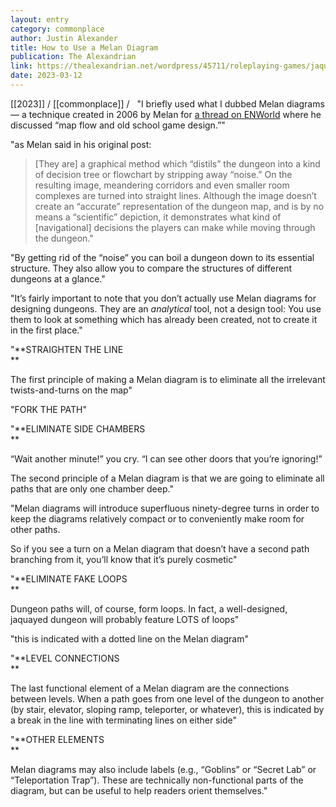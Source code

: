 ```yaml
---
layout: entry
category: commonplace
author: Justin Alexander
title: How to Use a Melan Diagram
publication: The Alexandrian
link: https://thealexandrian.net/wordpress/45711/roleplaying-games/jaquaying-the-dungeon-addendum-how-to-use-a-melan-diagram
date: 2023-03-12
---
```


[[2023]] / [[commonplace]] / 
 
"I briefly used what I dubbed Melan diagrams — a technique created in 2006 by Melan for [a thread on ENWorld](https://web.archive.org/web/20150926064945/http:/www.enworld.org/forum/showthread.php?168563-Dungeon-layout-map-flow-and-old-school-game-design) where he discussed “map flow and old school game design.”"

"as Melan said in his original post:

> [They are] a graphical method which “distils” the dungeon into a kind of decision tree or flowchart by stripping away “noise.” On the resulting image, meandering corridors and even smaller room complexes are turned into straight lines. Although the image doesn’t create an “accurate” representation of the dungeon map, and is by no means a “scientific” depiction, it demonstrates what kind of [navigational] decisions the players can make while moving through the dungeon."

"By getting rid of the “noise” you can boil a dungeon down to its essential structure. They also allow you to compare the structures of different dungeons at a glance."

"It’s fairly important to note that you don’t actually use Melan diagrams for designing dungeons. They are an *analytical* tool, not a design tool: You use them to look at something which has already been created, not to create it in the first place."

"**STRAIGHTEN THE LINE  
**

The first principle of making a Melan diagram is to eliminate all the irrelevant twists-and-turns on the map"

"FORK THE PATH"

"**ELIMINATE SIDE CHAMBERS  
**

“Wait another minute!” you cry. “I can see other doors that you’re ignoring!”

The second principle of a Melan diagram is that we are going to eliminate all paths that are only one chamber deep."

"Melan diagrams will introduce superfluous ninety-degree turns in order to keep the diagrams relatively compact or to conveniently make room for other paths.

So if you see a turn on a Melan diagram that doesn’t have a second path branching from it, you’ll know that it’s purely cosmetic"

"**ELIMINATE FAKE LOOPS  
**

Dungeon paths will, of course, form loops. In fact, a well-designed, jaquayed dungeon will probably feature LOTS of loops"

"this is indicated with a dotted line on the Melan diagram"

"**LEVEL CONNECTIONS  
**

The last functional element of a Melan diagram are the connections between levels. When a path goes from one level of the dungeon to another (by stair, elevator, sloping ramp, teleporter, or whatever), this is indicated by a break in the line with terminating lines on either side"

"**OTHER ELEMENTS  
**

Melan diagrams may also include labels (e.g., “Goblins” or “Secret Lab” or “Teleportation Trap”). These are technically non-functional parts of the diagram, but can be useful to help readers orient themselves."
